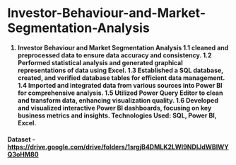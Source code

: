 # Investor-Behaviour-and-Market-Segmentation-Analysis<b>
1. Investor Behaviour and Market Segmentation Analysis<b>
1.1 cleaned and preprocessed data to ensure data accuracy and consistency.
1.2 Performed statistical analysis and generated graphical representations of data using Excel.
1.3 Established a SQL database, created, and verified database tables for efficient data management.
1.4 Imported and integrated data from various sources into Power BI for comprehensive analysis.
1.5 Utilized Power Query Editor to clean and transform data, enhancing visualization quality.
1.6 Developed and visualized interactive Power BI dashboards, focusing on key business metrics and insights.
Technologies Used: SQL, Power BI, Excel.
#### Dataset - https://drive.google.com/drive/folders/1srgjB4DMLK2LWl9NDIJdWBlWYQ3oHM80
